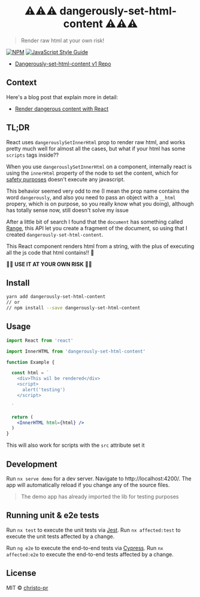 <center>
<h1>
⚠️⚠️⚠️
dangerously-set-html-content
⚠️⚠️⚠️
</h1>
</center>

> Render raw html at your own risk!

[![NPM](https://img.shields.io/npm/v/dangerously-set-html-content.svg)](https://www.npmjs.com/package/dangerously-set-html-content) [![JavaScript Style Guide](https://img.shields.io/badge/code_style-standard-brightgreen.svg)](https://standardjs.com)

- [Dangerously-set-html-content v1 Repo](https://github.com/christo-pr/dangerously-set-html-content-v1)

## Context

Here's a blog post that explain more in detail:

- [Render dangerous content with React](https://dev.to/christo_pr/render-dangerous-content-with-react-2j7j)

## TL;DR

React uses `dangerouslySetInnerHtml` prop to render raw html, and works pretty much well for almost all the cases, but what if your html has some `scripts` tags inside??

When you use `dangerouslySetInnerHtml` on a component, internally react is using the `innerHtml` property of the node to set the content, which for [safety purposes](https://developer.mozilla.org/en-US/docs/Web/API/Element/innerHTML#Security_considerations) doesn't execute any javascript.

This behavior seemed very odd to me (I mean the prop name contains the word `dangerously`, and also you need to pass an object with a `__html` propery, which is on purpose, so you really know what you doing), although has totally sense now, still doesn't solve my issue

After a little bit of search I found that the `document` has something called [Range](https://developer.mozilla.org/en-US/docs/Web/API/Range), this API let you create a fragment of the document, so using that I created `dangerously-set-html-content`.

This React component renders html from a string, with the plus of executing all the js code that html contains!! 🎉

🚨🚨 **USE IT AT YOUR OWN RISK** 🚨🚨

## Install

```bash
yarn add dangerously-set-html-content
// or
// npm install --save dangerously-set-html-content
```

## Usage

```jsx
import React from 'react'

import InnerHTML from 'dangerously-set-html-content'

function Example {

  const html = `
    <div>This wil be rendered</div>
    <script>
      alert('testing')
    </script>

  `

  return (
    <InnerHTML html={html} />
  )
}
```

This will also work for scripts with the `src` attribute set it

## Development

Run `nx serve demo` for a dev server. Navigate to http://localhost:4200/. The app will automatically reload if you change any of the source files.

> The demo app has already imported the lib for testing purposes

## Running unit & e2e tests

Run `nx test` to execute the unit tests via [Jest](https://jestjs.io).
Run `nx affected:test` to execute the unit tests affected by a change.

Run `ng e2e` to execute the end-to-end tests via [Cypress](https://www.cypress.io).
Run `nx affected:e2e` to execute the end-to-end tests affected by a change.

## License

MIT © [christo-pr](https://github.com/christo-pr)

